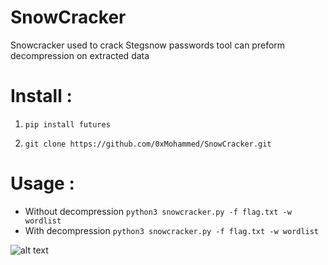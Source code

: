 # SnowCracker
Snowcracker used to crack Stegsnow passwords tool can preform decompression on extracted data

# Install :

1. `pip install futures`

2. `git clone https://github.com/0xMohammed/SnowCracker.git`

# Usage :

* Without decompression `python3 snowcracker.py -f flag.txt -w wordlist `
* With decompression `python3 snowcracker.py -f flag.txt -w wordlist `

![alt text](https://github.com/0xMohammed/SnowCracker/blob/master/example.jpeg)
